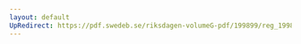 ```yaml
---
layout: default
UpRedirect: https://pdf.swedeb.se/riksdagen-volumeG-pdf/199899/reg_199899/reg_199899_0055.pdf
---
```

